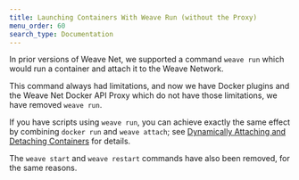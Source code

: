 ```yaml
---
title: Launching Containers With Weave Run (without the Proxy)
menu_order: 60
search_type: Documentation
---
```


In prior versions of Weave Net, we supported a command `weave run`
which would run a container and attach it to the Weave Network.

This command always had limitations, and now we have Docker plugins
and the Weave Net Docker API Proxy which do not have those
limitations, we have removed `weave run`.

If you have scripts using `weave run`, you can achieve exactly the
same effect by combining `docker run` and `weave attach`; see
[Dynamically Attaching and Detaching
Containers](/site/using-weave/dynamically-attach-containers.md) for
details.

The `weave start` and `weave restart` commands have also been removed,
for the same reasons.
